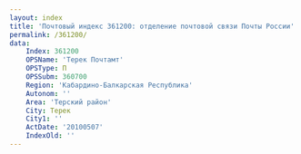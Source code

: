 ```yaml
---
layout: index
title: 'Почтовый индекс 361200: отделение почтовой связи Почты России'
permalink: /361200/
data:
    Index: 361200
    OPSName: 'Терек Почтамт'
    OPSType: П
    OPSSubm: 360700
    Region: 'Кабардино-Балкарская Республика'
    Autonom: ''
    Area: 'Терский район'
    City: Терек
    City1: ''
    ActDate: '20100507'
    IndexOld: ''
---
```

